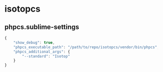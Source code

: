 # isotopcs

## phpcs.sublime-settings

```javascript
{
    "show_debug": true,
    "phpcs_executable_path": "/path/to/repo/isotopcs/vendor/bin/phpcs",
    "phpcs_additional_args": {
        "--standard": "Isotop"
    }
}
```


